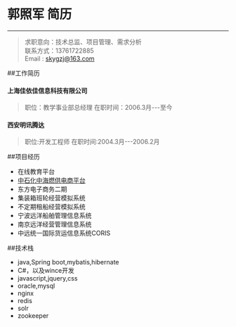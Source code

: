 # 郭照军 简历  
 ---
> 求职意向：技术总监、项目管理、需求分析   
> 联系方式：13761722885  
> Email  : skygzj@163.com  

##工作简历
#### 上海佳依佳信息科技有限公司  
> 职位：教学事业部总经理
> 在职时间：2006.3月---至今  
  
  
#### 西安明讯腾达  
> 职位:开发工程师
> 在职时间:2004.3月---2006.2月
  
  
##项目经历
* 在线教育平台    
* [中石化中海燃供电商平台](http://www.eforship.com)
* 东方电子商务二期
* 集装箱班轮经营模拟系统
* 不定期租船经营模拟系统
* 宁波远洋船舶管理信息系统
* 南京远洋经营管理信息系统
* 中远统一国际货运信息系统CORIS

##技术栈
* java,Spring boot,mybatis,hibernate
* C#，以及wince开发
* javascript,jquery,css
* oracle,mysql
* nginx
* redis
* solr
* zookeeper
